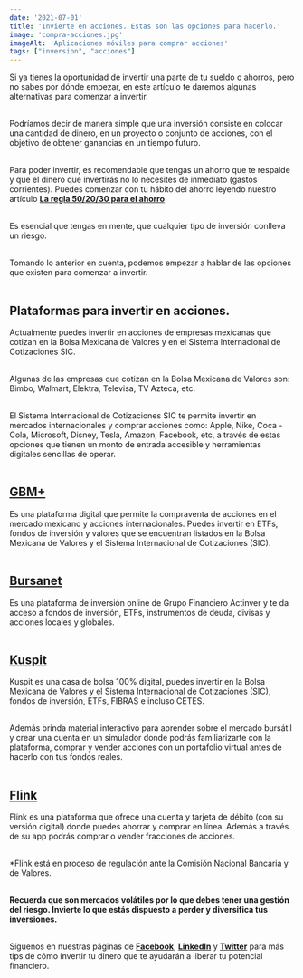 ```yaml
--- 
date: '2021-07-01' 
title: 'Invierte en acciones. Estas son las opciones para hacerlo.' 
image: 'compra-acciones.jpg'
imageAlt: 'Aplicaciones móviles para comprar acciones'
tags: ["inversion", "acciones"]
--- 
```


Si ya tienes la oportunidad de invertir una parte de tu sueldo o ahorros, pero no sabes por dónde empezar, en este artículo te daremos algunas alternativas para comenzar a invertir. <br/><br/>

Podríamos decir de manera simple que una inversión consiste en colocar una cantidad de dinero, en un proyecto o conjunto de acciones, con el objetivo de obtener ganancias en un tiempo futuro. <br/><br/>

Para poder invertir, es recomendable que tengas un ahorro que te respalde y que el dinero que invertirás no lo necesites de inmediato (gastos corrientes). Puedes comenzar con tu hábito del ahorro leyendo nuestro artículo **[La regla 50/20/30 para el ahorro](/blog/2020-07-12/regla-50-20-30)** <br/><br/>


Es esencial que tengas en mente, que cualquier tipo de inversión conlleva un riesgo. <br/><br/>

Tomando lo anterior en cuenta, podemos empezar a hablar de las opciones que existen para comenzar a invertir. <br/><br/>


## Plataformas para invertir en acciones. 

Actualmente puedes invertir en acciones de empresas mexicanas que cotizan en la Bolsa Mexicana de Valores y en el Sistema Internacional de Cotizaciones SIC. <br/><br/>

Algunas de las empresas que cotizan en la Bolsa Mexicana de Valores son: Bimbo, Walmart, Elektra, Televisa, TV Azteca, etc. <br/><br/>

El Sistema Internacional de Cotizaciones SIC te permite invertir en mercados internacionales y comprar acciones como: Apple, Nike, Coca - Cola, Microsoft, Disney, Tesla, Amazon, Facebook, etc, a través de estas opciones que tienen un monto de entrada accesible y herramientas digitales sencillas de operar. <br/><br/>

## [GBM+](https://gbm.com)
Es una plataforma digital que permite la compraventa de acciones en el mercado mexicano y acciones internacionales. Puedes invertir en ETFs, fondos de inversión y valores que se encuentran listados en la Bolsa Mexicana de Valores y el Sistema Internacional de Cotizaciones (SIC). <br/><br/>

## [Bursanet](https://www.bursanet.mx)
Es una plataforma de inversión online de Grupo Financiero Actinver y te da acceso a fondos de inversión, ETFs, instrumentos de deuda, divisas y acciones locales y globales. <br/><br/>

## [Kuspit](https://www.kuspit.com)
Kuspit es una casa de bolsa 100% digital, puedes invertir en la Bolsa Mexicana de Valores y el Sistema Internacional de Cotizaciones (SIC), fondos de inversión, ETFs, FIBRAS e incluso CETES. <br/><br/>

Además brinda material interactivo para aprender sobre el mercado bursátil y crear una cuenta en un simulador donde podrás familiarizarte con la plataforma, comprar y vender acciones con un portafolio virtual antes de hacerlo con tus fondos reales. <br/><br/>

## [Flink](https://miflink.com)
Flink es una plataforma que ofrece una cuenta y tarjeta de débito (con su versión digital) donde puedes ahorrar y comprar en línea. Además a través de su app podrás comprar o vender fracciones de acciones. <br/><br/>

*Flink está en proceso de regulación ante la Comisión Nacional Bancaria y de Valores. <br/><br/>

**Recuerda que son mercados volátiles por lo que debes tener una gestión del riesgo. Invierte lo que estás dispuesto a perder y diversifica tus inversiones.** <br/><br/>

Síguenos en nuestras páginas de **[Facebook](https://facebook.com/oasisfinanciero)**, **[LinkedIn](https://www.linkedin.com/company/oasisfinanciero/)** y **[Twitter](https://twitter.com/oasisfintech)** para más tips de cómo invertir tu dinero que te ayudarán a liberar tu potencial financiero.
